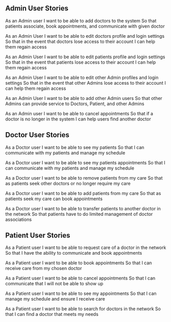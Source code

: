 

## Admin User Stories

As an Admin user
I want to be able to add doctors to the system
So that patients associate, book appointments, and communicate with given doctor

As an Admin User
I want to be able to edit doctors profile and login settings
So that in the event that doctors lose access to their account I can help them regain access

As an Admin User
I want to be able to edit patients profile and login settings
So that in the event that patients lose access to their account I can help them regain access

As an Admin User
I want to be able to edit other Admin profiles and login settings
So that in the event that other Admins lose access to their account I can help them regain access

As an Admin User
I want to be able to add other Admin users
So that other Admins can provide service to Doctors, Patient, and other Admins

As an Admin user
I want to be able to cancel appointments
So that if a doctor is no longer in the system I can help users find another doctor

## Doctor User Stories

As a Doctor user
I want to be able to see my patients
So that I can communicate with my patients and manage my schedule

As a Doctor user
I want to be able to see my patients appointments
So that I can communicate with my patients and manage my schedule

As a Doctor user
I want to be able to remove patients from my care
So that as patients seek other doctors or no longer require my care

As a Doctor user
I want to be able to add patients from my care
So that as patients seek my care can book appointments

As a Doctor user
I want to be able to transfer patients to another doctor in the network
So that patients have to do limited management of doctor associations

## Patient User Stories

As a Patient user
I want to be able to request care of a doctor in the network
So that I have the ability to communicate and book appointments

As a Patient user
I want to be able to book appointments
So that I can receive care from my chosen doctor

As a Patient user
I want to be able to cancel appointments
So that I can communicate that I will not be able to show up

As a Patient user
I want to be able to see my appointments
So that I can manage my schedule and ensure I receive care

As a Patient user
I want to be able to search for doctors in the network
So that I can find a doctor that meets my needs